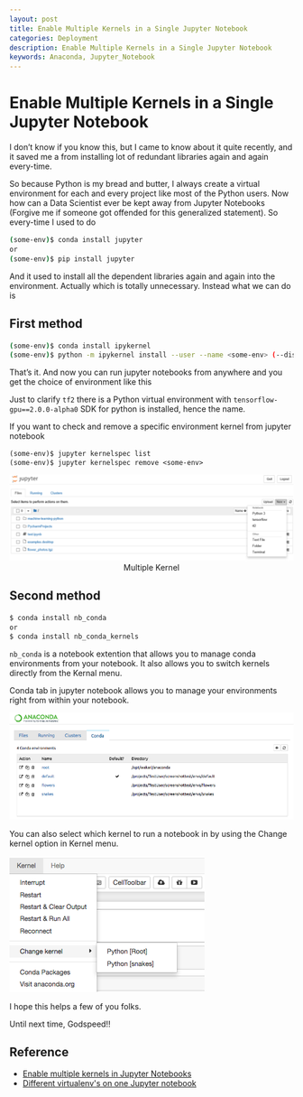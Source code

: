 ```yaml
---
layout: post
title: Enable Multiple Kernels in a Single Jupyter Notebook
categories: Deployment
description: Enable Multiple Kernels in a Single Jupyter Notebook
keywords: Anaconda, Jupyter_Notebook
---
```


# Enable Multiple Kernels in a Single Jupyter Notebook

I don’t know if you know this, but I came to know about it quite recently, and it saved me a from installing lot of redundant libraries again and again every-time.

So because Python is my bread and butter, I always create a virtual environment for each and every project like most of the Python users. Now how can a Data Scientist ever be kept away from Jupyter Notebooks (Forgive me if someone got offended for this generalized statement). So every-time I used to do

```sh
(some-env)$ conda install jupyter
or 
(some-env)$ pip install jupyter
```

And it used to install all the dependent libraries again and again into the environment. Actually which is totally unnecessary. Instead what we can do is

## First method

```sh
(some-env)$ conda install ipykernel
(some-env)$ python -m ipykernel install --user --name <some-env> (--display-name "<name-of-your-kernel>")
```

That’s it. And now you can run jupyter notebooks from anywhere and you get the choice of environment like this


Just to clarify `tf2` there is a Python virtual environment with  `tensorflow-gpu==2.0.0-alpha0` SDK for python is installed, hence the name.

If you want to check and remove a specific environment kernel from jupyter notebook

```
(some-env)$ jupyter kernelspec list
(some-env)$ jupyter kernelspec remove <some-env>
```

<div align="center">
<img src = "/images/posts/deployment/jupyter-kernel.png" width = "1000"/>
<figcaption  class="imageCaption">Multiple Kernel</figcaption>
</div>



## Second method

```sh
$ conda install nb_conda
or
$ conda install nb_conda_kernels
```

`nb_conda` is a notebook extention that allows you to manage conda environments from your notebook. It also allows you to switch kernels directly from the Kernal menu.

Conda tab in jupyter notebook allows you to manage your environments right from within your notebook.

<div align="left">
<img src = "/images/posts/deployment/conda-tab.png" />
</div>

You can also select which kernel to run a notebook in by using the Change kernel option in Kernel menu.

<div align="left">
<img src = "/images/posts/deployment/change-kernel.png" />
</div>

I hope this helps a few of you folks.

Until next time, Godspeed!!


## Reference

* [Enable multiple kernels in Jupyter Notebooks][1]
* [Different virtualenv's on one Jupyter notebook][2]

[1]: https://medium.com/@ace139/enable-multiple-kernels-in-jupyter-notebooks-6098c738fe72
[2]: https://stackoverflow.com/questions/47570793/different-virtualenvs-on-one-jupyter-notebook